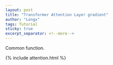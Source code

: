 ```yaml
---
layout: post
title: "Transformer Attention Layer gradient"
author: "Longx"
tags: Tutorial
sticky: true
excerpt_separator: <!--more-->
---
```


Common function.<!--more--> 

{% include attention.html %}
